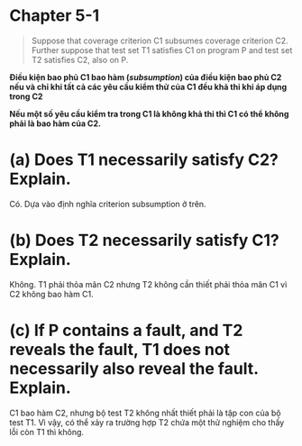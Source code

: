 # Chapter 5-1

> Suppose that coverage criterion C1 subsumes coverage criterion C2. Further suppose that test set T1 satisfies C1 on program P and test set T2 satisfies C2, also on P.
>
**Điều kiện bao phủ C1 bao hàm (*subsumption*) của điều kiện bao phủ C2 nếu và chỉ khi tất cả các yêu cầu kiểm thử của C1 đều khả thi khi áp dụng trong C2**

**Nếu một số yêu cầu kiểm tra trong C1 là không khả thi thì C1 có thể không phải là bao hàm của C2.**

<h1> (a) Does T1 necessarily satisfy C2? Explain. </h1>
Có. Dựa vào định nghĩa criterion subsumption ở trên.

<h1> (b) Does T2 necessarily satisfy C1? Explain. </h1>
Không. T1 phải thỏa mãn C2 nhưng T2 không cần thiết phải thỏa mãn C1 vì C2 không bao hàm C1.

<h1> (c) If P contains a fault, and T2 reveals the fault, T1 does not necessarily also reveal the fault. Explain. </h1>
C1 bao hàm C2, nhưng bộ test T2 không nhất thiết phải là tập con của bộ test T1. Vì vậy, có thể xảy ra trường hợp T2 chứa một thử nghiệm cho thấy lỗi còn T1 thì không.
